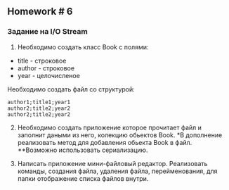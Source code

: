 Homework # 6
--
### Задание на I/O Stream
1. Необходимо создать класс Book с полями:
 * title - строковое
 * author - строковое
 * year - целочисленое
 
 Необходимо создать файл со структурой:
 
  ```
author1;title1;year1
author2;title2;year2
author2;title2;year2
  ```
  
2. Необходимо создать приложение которое прочитает файл и заполнит даными из него, колекцию обьектов Book. \*В дополнение реализовать метод для добавления обьекта Book в файл. **Возможно использовать сериализацию.

3. Написать приложение мини-файловый редактор.
Реализовать команды, создания файла, удаления файла, перейменования, для папки отображение списка файлов внутри.

